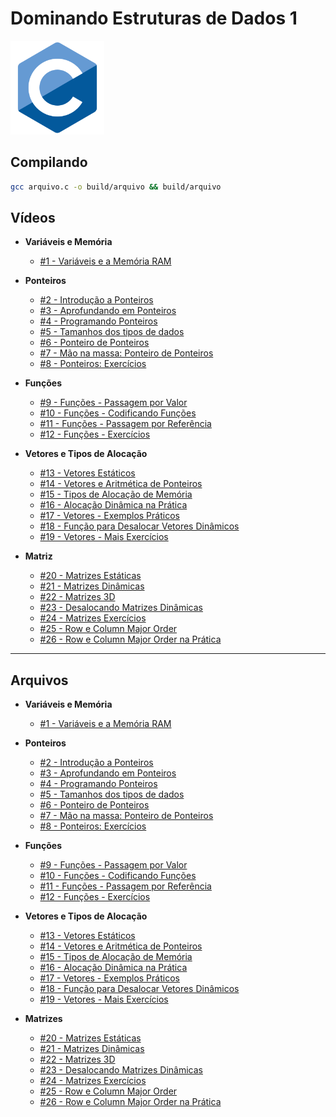 # Dominando Estruturas de Dados 1

<img src="./images/c-lang.svg" alt="C-Lang" width="150" height="150"/>

## Compilando

```bash
gcc arquivo.c -o build/arquivo && build/arquivo
```


## Vídeos

- **Variáveis e Memória**
  - [#1   - Variáveis e a Memória RAM](https://www.youtube.com/watch?v=ucupombJuUM)

- **Ponteiros**
  - [#2   - Introdução a Ponteiros](https://www.youtube.com/watch?v=GLV71ky3OCw)
  - [#3   - Aprofundando em Ponteiros](https://www.youtube.com/watch?v=3ugbgPZbodo)
  - [#4   - Programando Ponteiros](https://www.youtube.com/watch?v=UIYnNcEb8Oc)
  - [#5   - Tamanhos dos tipos de dados](https://www.youtube.com/watch?v=F3YnOQw7v9s)
  - [#6   - Ponteiro de Ponteiros](https://www.youtube.com/watch?v=4WX9pE2liPs)
  - [#7   - Mão na massa: Ponteiro de Ponteiros](https://www.youtube.com/watch?v=HOYSSCebd1g)
  - [#8   - Ponteiros: Exercícios](https://www.youtube.com/watch?v=t1kQRygSOu4)

- **Funções**
  - [#9   - Funções - Passagem por Valor](https://www.youtube.com/watch?v=Q5SaM35EJcg)
  - [#10  - Funções - Codificando Funções](https://www.youtube.com/watch?v=4Xy5Y411_lA)
  - [#11  - Funções - Passagem por Referência](https://www.youtube.com/watch?v=G2oBB0sYAr0)
  - [#12  - Funções - Exercícios](https://www.youtube.com/watch?v=u9R-PuQdTys)

- **Vetores e Tipos de Alocação**
  - [#13  - Vetores Estáticos](https://www.youtube.com/watch?v=eVr_Pky11T8)
  - [#14  - Vetores e Aritmética de Ponteiros](https://www.youtube.com/watch?v=nkU9biXjsB8)
  - [#15  - Tipos de Alocação de Memória](https://www.youtube.com/watch?v=uZUyBZEdfGQ)
  - [#16  - Alocação Dinâmica na Prática](https://www.youtube.com/watch?v=XNmdbPz75C0)
  - [#17  - Vetores - Exemplos Práticos](https://www.youtube.com/watch?v=E08YxaAICmY)
  - [#18  - Função para Desalocar Vetores Dinâmicos](https://www.youtube.com/watch?v=wvmvl-vHbTo)
  - [#19  - Vetores - Mais Exercícios](https://www.youtube.com/watch?v=-ePB6hbGdiM)

- **Matriz**
  - [#20  - Matrizes Estáticas](https://www.youtube.com/watch?v=vTU2Fw5ViZ0)
  - [#21  - Matrizes Dinâmicas](https://www.youtube.com/watch?v=gSVtw4UbsGk)
  - [#22  - Matrizes 3D](https://www.youtube.com/watch?v=omIcgYLbzFI)
  - [#23  - Desalocando Matrizes Dinâmicas](https://www.youtube.com/watch?v=KRIHw08TdAk)
  - [#24  - Matrizes Exercícios](https://www.youtube.com/watch?v=xmMq8pu90Lk)
  - [#25  - Row e Column Major Order](https://www.youtube.com/watch?v=iDB0lSW5zzA)
  - [#26  - Row e Column Major Order na Prática](https://www.youtube.com/watch?v=fpIQ55mO4fo)

---

## Arquivos

- **Variáveis e Memória**
  - [#1   - Variáveis e a Memória RAM](https://github.com/i-am-anderson/estrutura-de-dados-em-c/tree/main/variaveis-e-memoria)

- **Ponteiros**
  - [#2   - Introdução a Ponteiros](https://github.com/i-am-anderson/estrutura-de-dados-em-c/tree/main/ponteiros)
  - [#3   - Aprofundando em Ponteiros](https://github.com/i-am-anderson/estrutura-de-dados-em-c/tree/main/ponteiros)
  - [#4   - Programando Ponteiros](https://github.com/i-am-anderson/estrutura-de-dados-em-c/tree/main/ponteiros)
  - [#5   - Tamanhos dos tipos de dados](https://github.com/i-am-anderson/estrutura-de-dados-em-c/tree/main/ponteiros)
  - [#6   - Ponteiro de Ponteiros](https://github.com/i-am-anderson/estrutura-de-dados-em-c/tree/main/ponteiros)
  - [#7   - Mão na massa: Ponteiro de Ponteiros](https://github.com/i-am-anderson/estrutura-de-dados-em-c/tree/main/ponteiros)
  - [#8   - Ponteiros: Exercícios](https://github.com/i-am-anderson/estrutura-de-dados-em-c/tree/main/ponteiros)

- **Funções**
  - [#9   - Funções - Passagem por Valor](https://github.com/i-am-anderson/estrutura-de-dados-em-c/tree/main/funcoes)
  - [#10  - Funções - Codificando Funções](https://github.com/i-am-anderson/estrutura-de-dados-em-c/tree/main/funcoes)
  - [#11  - Funções - Passagem por Referência](https://github.com/i-am-anderson/estrutura-de-dados-em-c/tree/main/funcoes)
  - [#12  - Funções - Exercícios](https://github.com/i-am-anderson/estrutura-de-dados-em-c/tree/main/funcoes)

- **Vetores e Tipos de Alocação**
  - [#13  - Vetores Estáticos](https://github.com/i-am-anderson/estrutura-de-dados-em-c/tree/main/vetores-e-tipos-de-alocacao)
  - [#14  - Vetores e Aritmética de Ponteiros](https://github.com/i-am-anderson/estrutura-de-dados-em-c/tree/main/vetores-e-tipos-de-alocacao)
  - [#15  - Tipos de Alocação de Memória](https://github.com/i-am-anderson/estrutura-de-dados-em-c/tree/main/vetores-e-tipos-de-alocacao)
  - [#16  - Alocação Dinâmica na Prática](https://github.com/i-am-anderson/estrutura-de-dados-em-c/tree/main/vetores-e-tipos-de-alocacao)
  - [#17  - Vetores - Exemplos Práticos](https://github.com/i-am-anderson/estrutura-de-dados-em-c/tree/main/vetores-e-tipos-de-alocacao)
  - [#18  - Função para Desalocar Vetores Dinâmicos](https://github.com/i-am-anderson/estrutura-de-dados-em-c/tree/main/vetores-e-tipos-de-alocacao)
  - [#19  - Vetores - Mais Exercícios](https://github.com/i-am-anderson/estrutura-de-dados-em-c/tree/main/vetores-e-tipos-de-alocacao)

- **Matrizes**
  - [#20  - Matrizes Estáticas](https://github.com/i-am-anderson/estrutura-de-dados-em-c/tree/main/matriz)
  - [#21  - Matrizes Dinâmicas](https://github.com/i-am-anderson/estrutura-de-dados-em-c/tree/main/matriz)
  - [#22  - Matrizes 3D](https://github.com/i-am-anderson/estrutura-de-dados-em-c/tree/main/matriz)
  - [#23  - Desalocando Matrizes Dinâmicas](https://github.com/i-am-anderson/estrutura-de-dados-em-c/tree/main/matriz)
  - [#24  - Matrizes Exercícios](https://github.com/i-am-anderson/estrutura-de-dados-em-c/tree/main/matriz)
  - [#25  - Row e Column Major Order](https://github.com/i-am-anderson/estrutura-de-dados-em-c/tree/main/matriz)
  - [#26  - Row e Column Major Order na Prática](https://github.com/i-am-anderson/estrutura-de-dados-em-c/tree/main/matriz)
